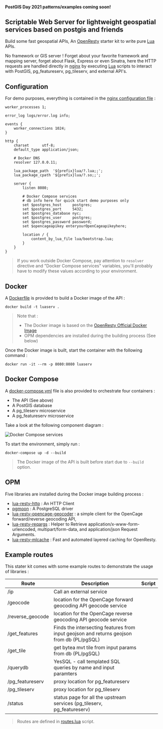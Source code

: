 #### PostGIS Day 2021 patterns/examples coming soon!

## Scriptable Web Server for lightweight geospatial services based on postgis and friends

Build some fast geospatial APIs, An [OpenResty][1] starter kit to write pure [Lua][2] APIs.

No framework or GIS server ! Forget about your favorite framework and mapping server, forget about Flask,
Express or even Sinatra, here the HTTP requests are handled directly in
[nginx][3] by executing [Lua][2] scripts to interact with PostGIS, pg_featureserv, pg_tileserv, and external API's.

Configuration
-------------

For demo purposes, everything is contained in the [nginx configuration file](conf/nginx.conf) :

```nginx
worker_processes 1;

error_log logs/error.log info;

events {
    worker_connections 1024;
}

http {
    charset      utf-8;
    default_type application/json;

    # Docker DNS
    resolver 127.0.0.11;

    lua_package_path  '${prefix}lua/?.lua;;';
    lua_package_cpath '${prefix}lua/?.so;;';

    server {
        listen 8080;

        # Docker Compose services
        # db info here for quick start demo purposes only
        set $postgres_host     postgres;
        set $postgres_port     5432;
        set $postgres_database nyc;
        set $postgres_user     postgres;
        set $postgres_password password;
        set $opencageapikey enteryourOpenCageapikeyhere;

        location / {
            content_by_lua_file lua/bootstrap.lua;
        }
    }
}
```

> If you work outside Docker Compose, pay attention to `resolver` directive and
> "Docker Compose services" variables, you'll probably have to modify these
> values according to your environment.

Docker
------

A [Dockerfile](Dockerfile) is provided to build a Docker image of the API :

```shell
docker build -t luaserv .
```
> Note that :
> * The Docker image is based on the [OpenResty Official Docker Image][4]
> * OPM dependencies are installed during the building process (See below)

Once the Docker image is built, start the container with the following command :

```shell
docker run -it --rm -p 8080:8080 luaserv
```

Docker Compose
--------------

A [docker-compose.yml](docker-compose.yml) file is also provided to orchestrate
four containers :

* The API (See above)
* A PostGIS database
* A pg_tileserv microservice
* A pg_featureserv microservice

Take a look at the following component diagram :

![Docker Compose services](https://user-images.githubusercontent.com/4240439/142416525-6a4885bf-9dae-49f8-aeee-195d06d5f550.png)

To start the environment, simply run :

```shell
docker-compose up -d --build
```

> The Docker image of the API is built before start due to `--build` option.

OPM
---

Five libraries are installed during the Docker image building process :

* [lua-resty-http][5] : An HTTP Client
* [pgmoon][6] : A PostgreSQL driver
* [lua-resty-opencage-geocoder][7] : a simple client for the OpenCage forward/reverse geocoding API,
* [lua-resty-reqargs][8] : Helper to Retrieve application/x-www-form-urlencoded, multipart/form-data, and application/json Request Arguments.
* [lua-resty-mlcache][9] : Fast and automated layered caching for OpenResty.



Example routes
--------------

This stater kit comes with some example routes to demonstrate the usage of
libraries :

Route | Description | Script
----- | ----------- | ------
/ip | Call an external service 
/geocode | location for the OpenCage forward geocoding API geocode service
/reverse_geocode | location for the OpenCage reverse geocoding API geocode service
/get_features | Finds the intersecting features from input geojson and returns geojson from db (PL/pgSQL)
/get_tile | get bytea mvt tile from input params from db (PL/pgSQL)
/querydb | YesSQL - call templated SQL queries by name and input paramters
/pg_featureserv | proxy location for pg_featureserv
/pg_tileserv | proxy location for pg_tileserv
/status | status page for all the upstream services (pg_tileserv, pg_featureserv)


> Routes are defined in [routes.lua](lua/routes.lua) script.

[1]: https://github.com/openresty
[2]: http://www.lua.org
[3]: https://nginx.org
[4]: https://hub.docker.com/r/openresty/openresty
[5]: https://github.com/ledgetech/lua-resty-http
[6]: https://github.com/leafo/pgmoon
[7]: https://github.com/nmdguerreiro/lua-resty-opencage-geocoder
[8]: https://github.com/bungle/lua-resty-reqargs
[9]: https://github.com/thibaultcha/lua-resty-mlcache
